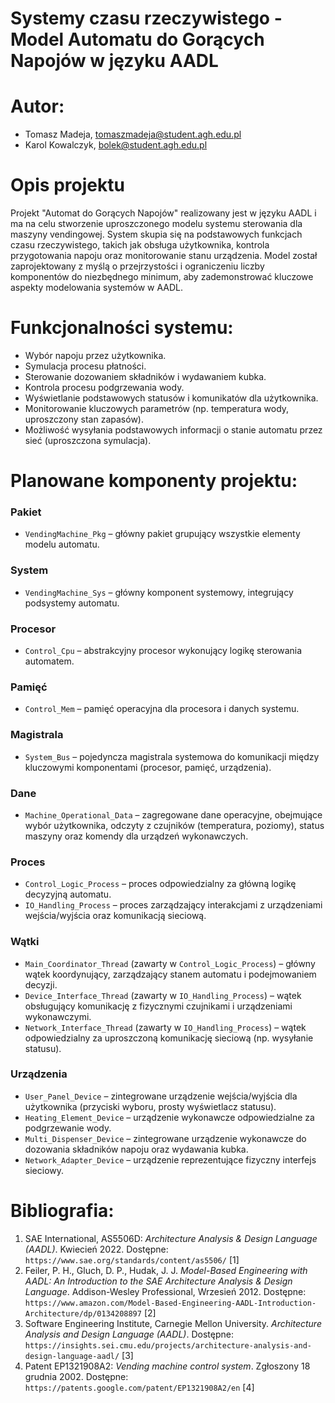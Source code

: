 # Systemy czasu rzeczywistego - Model Automatu do Gorących Napojów w języku AADL

# Autor:
- Tomasz Madeja, tomaszmadeja@student.agh.edu.pl
- Karol Kowalczyk, bolek@student.agh.edu.pl


# Opis projektu

Projekt "Automat do Gorących Napojów" realizowany jest w języku AADL i ma na celu stworzenie uproszczonego modelu systemu sterowania dla maszyny vendingowej. System skupia się na podstawowych funkcjach czasu rzeczywistego, takich jak obsługa użytkownika, kontrola przygotowania napoju oraz monitorowanie stanu urządzenia. Model został zaprojektowany z myślą o przejrzystości i ograniczeniu liczby komponentów do niezbędnego minimum, aby zademonstrować kluczowe aspekty modelowania systemów w AADL.

# Funkcjonalności systemu:

- Wybór napoju przez użytkownika.
- Symulacja procesu płatności.
- Sterowanie dozowaniem składników i wydawaniem kubka.
- Kontrola procesu podgrzewania wody.
- Wyświetlanie podstawowych statusów i komunikatów dla użytkownika.
- Monitorowanie kluczowych parametrów (np. temperatura wody, uproszczony stan zapasów).
- Możliwość wysyłania podstawowych informacji o stanie automatu przez sieć (uproszczona symulacja).

# Planowane komponenty projektu:

### Pakiet
- `VendingMachine_Pkg` – główny pakiet grupujący wszystkie elementy modelu automatu.

### System
- `VendingMachine_Sys` – główny komponent systemowy, integrujący podsystemy automatu.

### Procesor
- `Control_Cpu` – abstrakcyjny procesor wykonujący logikę sterowania automatem.

### Pamięć
- `Control_Mem` – pamięć operacyjna dla procesora i danych systemu.

### Magistrala
- `System_Bus` – pojedyncza magistrala systemowa do komunikacji między kluczowymi komponentami (procesor, pamięć, urządzenia).

### Dane
- `Machine_Operational_Data` – zagregowane dane operacyjne, obejmujące wybór użytkownika, odczyty z czujników (temperatura, poziomy), status maszyny oraz komendy dla urządzeń wykonawczych.

### Proces
- `Control_Logic_Process` – proces odpowiedzialny za główną logikę decyzyjną automatu.
- `IO_Handling_Process` – proces zarządzający interakcjami z urządzeniami wejścia/wyjścia oraz komunikacją sieciową.

### Wątki
- `Main_Coordinator_Thread` (zawarty w `Control_Logic_Process`) – główny wątek koordynujący, zarządzający stanem automatu i podejmowaniem decyzji.
- `Device_Interface_Thread` (zawarty w `IO_Handling_Process`) – wątek obsługujący komunikację z fizycznymi czujnikami i urządzeniami wykonawczymi.
- `Network_Interface_Thread` (zawarty w `IO_Handling_Process`) – wątek odpowiedzialny za uproszczoną komunikację sieciową (np. wysyłanie statusu).

### Urządzenia
- `User_Panel_Device` – zintegrowane urządzenie wejścia/wyjścia dla użytkownika (przyciski wyboru, prosty wyświetlacz statusu).
- `Heating_Element_Device` – urządzenie wykonawcze odpowiedzialne za podgrzewanie wody.
- `Multi_Dispenser_Device` – zintegrowane urządzenie wykonawcze do dozowania składników napoju oraz wydawania kubka.
- `Network_Adapter_Device` – urządzenie reprezentujące fizyczny interfejs sieciowy.

# Bibliografia:

1.  SAE International, AS5506D: *Architecture Analysis & Design Language (AADL)*. Kwiecień 2022. Dostępne: `https://www.sae.org/standards/content/as5506/` [1]
2.  Feiler, P. H., Gluch, D. P., Hudak, J. J. *Model-Based Engineering with AADL: An Introduction to the SAE Architecture Analysis & Design Language*. Addison-Wesley Professional, Wrzesień 2012. Dostępne: `https://www.amazon.com/Model-Based-Engineering-AADL-Introduction-Architecture/dp/0134208897` [2]
3.  Software Engineering Institute, Carnegie Mellon University. *Architecture Analysis and Design Language (AADL)*. Dostępne: `https://insights.sei.cmu.edu/projects/architecture-analysis-and-design-language-aadl/` [3]
4.  Patent EP1321908A2: *Vending machine control system*. Zgłoszony 18 grudnia 2002. Dostępne: `https://patents.google.com/patent/EP1321908A2/en` [4]
